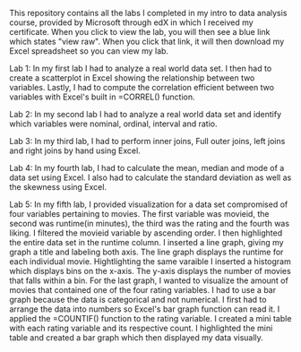 This repository contains all the labs I completed in my intro to data analysis course, provided by Microsoft through edX in which I received my certificate. When you click to view the lab, you will then see a blue link which states "view raw". When you click that link, it will then download my Excel spreadsheet so you can view my lab.

Lab 1: In my first lab I had to analyze a real world data set. I then had to create a scatterplot in Excel showing the relationship between two variables. Lastly, I had to compute the correlation efficient between two variables with Excel's built in =CORREL() function.

Lab 2: In my second lab I had to analyze a real world data set and identify which variables were nominal, ordinal, interval and ratio.

Lab 3: In my third lab, I had to perform inner joins, Full outer joins, left joins and right joins by hand using Excel.

Lab 4: In my fourth lab, I had to calculate the mean, median and mode of a data set using Excel. I also had to calculate the standard deviation as well as the skewness using Excel. 

Lab 5: In my fifth lab, I provided visualization for a data set compromised of four variables pertaining to movies. The first variable was movieid, the second was runtime(in minutes), the third was the rating and the fourth was liking. I filtered the movieid variable by ascending order. I then highlighted the entire data set in the runtime column. I inserted a line graph, giving my graph a title and labeling both axis. The line graph displays the runtime for each individual movie. Hightlighting the same varaible I inserted a histogram which displays bins on the x-axis. The y-axis displays the number of movies that falls within a bin. For the last graph, I wanted to visualize the amount of movies that contained one of the four rating variables. I had to use a bar graph because the data is categorical and not numerical. I first had to arrange the data into numbers so Excel's bar graph function can read it. I applied the =COUNTIF() function to the rating variable. I created a mini table with each rating variable and its respective count. I highlighted the mini table and created a bar graph which then displayed my data visually. 

